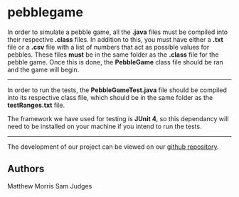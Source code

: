 # pebblegame

In order to simulate a pebble game, all the **.java** files must be compiled into their respective **.class** files. In addition to this, you must have either a **.txt** file or a **.csv** file with a list of numbers that act as possible values for pebbles. These files **must** be in the same folder as the **.class** file for the pebble game. Once this is done, the **PebbleGame** class file should be ran and the game will begin.

---

In order to run the tests, the **PebbleGameTest.java** file should be compiled into its respective class file, which should be in the same folder as the **testRanges.txt** file.

The framework we have used for testing is **JUnit 4**, so this dependancy will need to be installed on your machine if you intend to run the tests.

---

The development of our project can be viewed on our [github repository](https://github.com/sj507/pebblegame).

## Authors
Matthew Morris
Sam Judges
